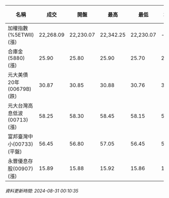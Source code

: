 | 名稱 | 成交 | 開盤 | 最高 | 最低 | 均價 | 成交金額(億) | 昨收 | 漲跌幅 | 漲跌 | 總量 | 昨量 | 振幅 |
| -------- | -------- | -------- | -------- |-------- | -------- | -------- |-------- |-------- |-------- | -------- | -------- |-------- |
|加權指數(%5ETWII) (漲)|22,268.09|22,230.07|22,342.25|22,230.07|-|4,016.45|22,201.85|0.30%|66.24|8,259,583|0|0.51%|
|合庫金(5880) (漲)|25.90|25.80|25.90|25.70|25.87|4.34|25.70|0.78%|0.20|16,768|7,143|0.78%|
|元大美債20年(00679B) (跌)|30.87|30.85|30.88|30.76|30.83|14.14|30.93|0.19%|0.06|45,864|71,290|0.39%|
|元大台灣高息低波(00713) (漲)|58.25|58.30|58.45|58.15|58.28|4.52|58.10|0.26%|0.15|7,761|6,062|0.52%|
|富邦臺灣中小(00733) (平盤)|56.45|56.80|57.05|56.45|56.77|0.481|56.45|0.00%|0.00|848|891|1.06%|
|永豐優息存股(00907) (漲)|15.89|15.88|15.92|15.86|15.88|0.270|15.81|0.51%|0.08|1,699|2,702|0.38%|
###### 資料更新時間: 2024-08-31 00:10:35